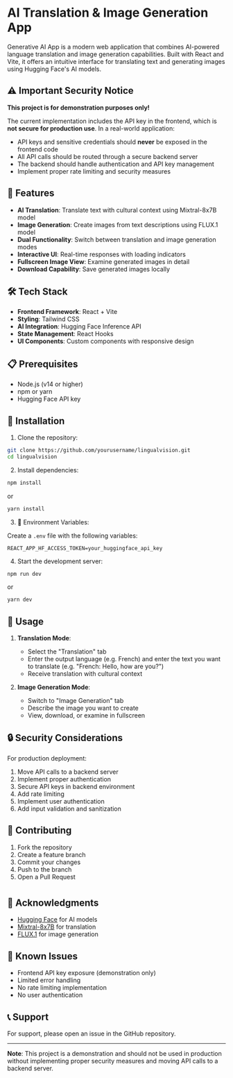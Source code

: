 # AI Translation & Image Generation App

Generative AI App is a modern web application that combines AI-powered language translation and image generation capabilities. Built with React and Vite, it offers an intuitive interface for translating text and generating images using Hugging Face's AI models.

## ⚠️ Important Security Notice

**This project is for demonstration purposes only!**

The current implementation includes the API key in the frontend, which is **not secure for production use**. In a real-world application:

- API keys and sensitive credentials should **never** be exposed in the frontend code
- All API calls should be routed through a secure backend server
- The backend should handle authentication and API key management
- Implement proper rate limiting and security measures

## 🚀 Features

- **AI Translation**: Translate text with cultural context using Mixtral-8x7B model
- **Image Generation**: Create images from text descriptions using FLUX.1 model
- **Dual Functionality**: Switch between translation and image generation modes
- **Interactive UI**: Real-time responses with loading indicators
- **Fullscreen Image View**: Examine generated images in detail
- **Download Capability**: Save generated images locally

## 🛠️ Tech Stack

- **Frontend Framework**: React + Vite
- **Styling**: Tailwind CSS
- **AI Integration**: Hugging Face Inference API
- **State Management**: React Hooks
- **UI Components**: Custom components with responsive design

## 📋 Prerequisites

- Node.js (v14 or higher)
- npm or yarn
- Hugging Face API key

## 🔧 Installation

1. Clone the repository:

```bash
git clone https://github.com/yourusername/lingualvision.git
cd lingualvision
```

2. Install dependencies:

```bash
npm install
```

or

```bash
yarn install
```

3. 🔑 Environment Variables:

Create a `.env` file with the following variables:

```
REACT_APP_HF_ACCESS_TOKEN=your_huggingface_api_key
```

4. Start the development server:

```bash
npm run dev
```

or

```bash
yarn dev
```

## 🎯 Usage

1. **Translation Mode**:

   - Select the "Translation" tab
   - Enter the output language (e.g. French) and enter the text you want to translate (e.g. "French: Hello, how are you?")
   - Receive translation with cultural context

2. **Image Generation Mode**:
   - Switch to "Image Generation" tab
   - Describe the image you want to create
   - View, download, or examine in fullscreen

## 🔒 Security Considerations

For production deployment:

1. Move API calls to a backend server
2. Implement proper authentication
3. Secure API keys in backend environment
4. Add rate limiting
5. Implement user authentication
6. Add input validation and sanitization

## 🤝 Contributing

1. Fork the repository
2. Create a feature branch
3. Commit your changes
4. Push to the branch
5. Open a Pull Request

#

## 🙏 Acknowledgments

- [Hugging Face](https://huggingface.co/) for AI models
- [Mixtral-8x7B](https://huggingface.co/mistralai/Mixtral-8x7B-Instruct-v0.1) for translation
- [FLUX.1](https://huggingface.co/black-forest-labs/FLUX.1-dev) for image generation

## 🐛 Known Issues

- Frontend API key exposure (demonstration only)
- Limited error handling
- No rate limiting implementation
- No user authentication

## 📞 Support

For support, please open an issue in the GitHub repository.

---

**Note**: This project is a demonstration and should not be used in production without implementing proper security measures and moving API calls to a backend server.
